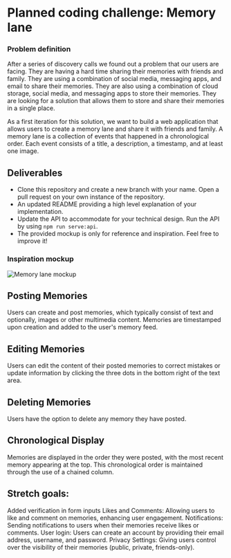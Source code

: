 # Planned coding challenge: Memory lane

### Problem definition

After a series of discovery calls we found out a problem that our users are facing. They are having a hard time sharing their memories with friends and family. They are using a combination of social media, messaging apps, and email to share their memories. They are also using a combination of cloud storage, social media, and messaging apps to store their memories. They are looking for a solution that allows them to store and share their memories in a single place.

As a first iteration for this solution, we want to build a web application that allows users to create a memory lane and share it with friends and family. A memory lane is a collection of events that happened in a chronological order. Each event consists of a title, a description, a timestamp, and at least one image.

## Deliverables

- Clone this repository and create a new branch with your name. Open a pull request on your own instance of the repository.
- An updated README providing a high level explanation of your implementation.
- Update the API to accommodate for your technical design. Run the API by using `npm run serve:api`.
- The provided mockup is only for reference and inspiration. Feel free to improve it!

### Inspiration mockup

![Memory lane mockup](./memory_lane.png)

## Posting Memories

Users can create and post memories, which typically consist of text and optionally, images or other multimedia content.
Memories are timestamped upon creation and added to the user's memory feed.

## Editing Memories

Users can edit the content of their posted memories to correct mistakes or update information by clicking the three dots in the bottom right of the text area.

## Deleting Memories

Users have the option to delete any memory they have posted.

## Chronological Display

Memories are displayed in the order they were posted, with the most recent memory appearing at the top.
This chronological order is maintained through the use of a chained column.

## Stretch goals:

Added verification in form inputs
Likes and Comments: Allowing users to like and comment on memories, enhancing user engagement.
Notifications: Sending notifications to users when their memories receive likes or comments.
User login: Users can create an account by providing their email address, username, and password.
Privacy Settings: Giving users control over the visibility of their memories (public, private, friends-only).

